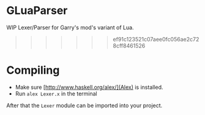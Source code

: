 GLuaParser
==========

WIP Lexer/Parser for Garry's mod's variant of Lua.
>>>>>>> ef91c123521c07aee0fc056ae2c728cff8461526


# Compiling

- Make sure [http://www.haskell.org/alex/](Alex) is installed.
- Run `alex Lexer.x` in the terminal

After that the `Lexer` module can be imported into your project.

